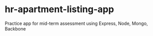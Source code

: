 # hr-apartment-listing-app
Practice app for mid-term assessment using Express, Node, Mongo, Backbone
